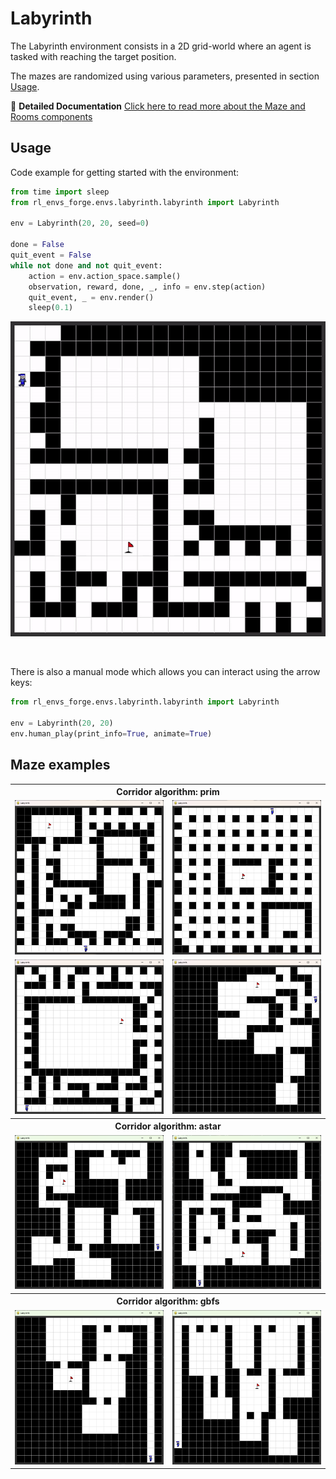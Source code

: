 # Labyrinth 

The Labyrinth environment consists in a 2D grid-world where an agent is tasked with reaching the target position.

The mazes are randomized using various parameters, presented in section [Usage](#usage).

📖 **Detailed Documentation** [Click here to read more about the Maze and Rooms components](https://github.com/mariusdgm/rl-envs-forge/blob/main/rl_envs_forge/envs/labyrinth/maze/README.md)

## Usage

Code example for getting started with the environment:

```python
from time import sleep
from rl_envs_forge.envs.labyrinth.labyrinth import Labyrinth

env = Labyrinth(20, 20, seed=0)

done = False
quit_event = False
while not done and not quit_event:
    action = env.action_space.sample()  
    observation, reward, done, _, info = env.step(action)
    quit_event, _ = env.render()
    sleep(0.1)
```
![Labyrinth render GIF](https://raw.githubusercontent.com/mariusdgm/rl-envs-forge/main/assets/labyrinth/doc_imgs/auto_play_demo.gif)


<br>

There is also a manual mode which allows you can interact using the arrow keys:

```python
from rl_envs_forge.envs.labyrinth.labyrinth import Labyrinth

env = Labyrinth(20, 20)
env.human_play(print_info=True, animate=True)
```
## Maze examples

<table>
<tr>
    <th colspan="2">Corridor algorithm: prim</th>
</tr>
<tr>
<td>
<img src="https://raw.githubusercontent.com/mariusdgm/rl-envs-forge/main/assets/labyrinth/doc_imgs/ss1.png" alt="Screenshot 1" width="300">
</td>
<td>
<img src="https://raw.githubusercontent.com/mariusdgm/rl-envs-forge/main/assets/labyrinth/doc_imgs/ss2.png" alt="Screenshot 2" width="300">
</td>
</tr>

<tr>
<td>
<img src="https://raw.githubusercontent.com/mariusdgm/rl-envs-forge/main/assets/labyrinth/doc_imgs/ss3.png" alt="Screenshot 3" width="300">
</td>
<td>
<img src="https://raw.githubusercontent.com/mariusdgm/rl-envs-forge/main/assets/labyrinth/doc_imgs/ss4.png" alt="Screenshot 4" width="300">
</td>
</tr>

<tr>
    <th colspan="2">Corridor algorithm: astar</th>
</tr>
<tr>
<td>
<img src="https://raw.githubusercontent.com/mariusdgm/rl-envs-forge/main/assets/labyrinth/doc_imgs/ss5.png" alt="Screenshot 5" width="300">
</td>
<td>
<img src="https://raw.githubusercontent.com/mariusdgm/rl-envs-forge/main/assets/labyrinth/doc_imgs/ss6.png" alt="Screenshot 6" width="300">
</td>
</tr>

<tr>
    <th colspan="2">Corridor algorithm: gbfs</th>
</tr>
<tr>
<td>
<img src="https://raw.githubusercontent.com/mariusdgm/rl-envs-forge/main/assets/labyrinth/doc_imgs/ss7.png" alt="Screenshot 7" width="300">
</td>
<td>
<img src="https://raw.githubusercontent.com/mariusdgm/rl-envs-forge/main/assets/labyrinth/doc_imgs/ss8.png" alt="Screenshot 8" width="300">
</td>
</tr>
</table>




